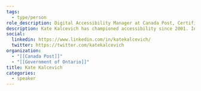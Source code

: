 ```yaml
---
tags:
  - type/person
role_description: Digital Accessibility Manager at Canada Post, Certified Web Accessibility Specialist
description: Kate Kalcevich has championed accessibility since 2001. In the last decade, she redesigned Ontario.ca, developed the Inclusive Design Toolkit, created Ontario’s design guide, and taught role-based digital accessibility. Currently she is leading Canada Post in making their websites and applications accessible while building capacity within the digital team to embed accessibility into their daily work.
social:
  linkedin: https://www.linkedin.com/in/katekalcevich/
  twitter: https://twitter.com/katekalcevich
organization:
  - "[[Canada Post]]"
  - "[[Government of Ontario]]"
title: Kate Kalcevich
categories:
  - speaker
---
```

